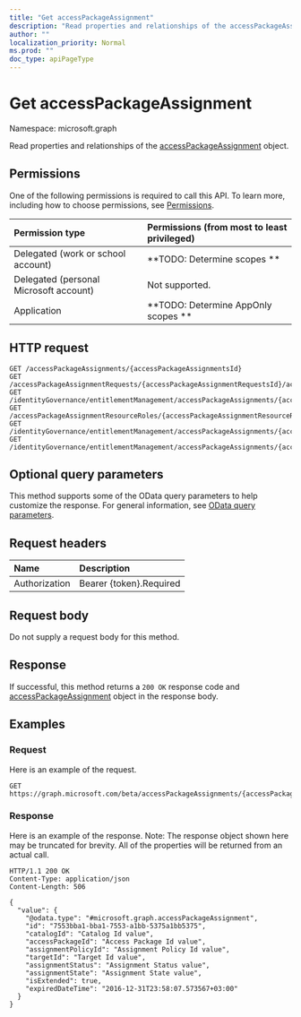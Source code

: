 ```yaml
---
title: "Get accessPackageAssignment"
description: "Read properties and relationships of the accessPackageAssignment object."
author: ""
localization_priority: Normal
ms.prod: ""
doc_type: apiPageType
---
```


# Get accessPackageAssignment

Namespace: microsoft.graph

Read properties and relationships of the [accessPackageAssignment](../resources/accesspackageassignment.md) object.

## Permissions
One of the following permissions is required to call this API. To learn more, including how to choose permissions, see [Permissions](/concepts/permissions-reference.md).

|Permission type|Permissions (from most to least privileged)|
|:---|:---|
|Delegated (work or school account)|**TODO: Determine scopes **|
|Delegated (personal Microsoft account)|Not supported.|
|Application|**TODO: Determine AppOnly scopes **|

## HTTP request
<!-- {
  "blockType": "ignored"
}
-->
``` http
GET /accessPackageAssignments/{accessPackageAssignmentsId}
GET /accessPackageAssignmentRequests/{accessPackageAssignmentRequestsId}/accessPackageAssignment
GET /identityGovernance/entitlementManagement/accessPackageAssignments/{accessPackageAssignmentId}
GET /accessPackageAssignmentResourceRoles/{accessPackageAssignmentResourceRolesId}/accessPackageAssignments/{accessPackageAssignmentId}
GET /identityGovernance/entitlementManagement/accessPackageAssignments/{accessPackageAssignmentId}/accessPackageAssignmentRequests/{accessPackageAssignmentRequestId}/accessPackageAssignment
GET /identityGovernance/entitlementManagement/accessPackageAssignments/{accessPackageAssignmentId}/accessPackageAssignmentResourceRoles/{accessPackageAssignmentResourceRoleId}/accessPackageAssignments/{accessPackageAssignmentId}
```

## Optional query parameters
This method supports some of the OData query parameters to help customize the response. For general information, see [OData query parameters](/graph/query-parameters).

## Request headers
|Name|Description|
|:---|:---|
|Authorization|Bearer {token}.Required|

## Request body
Do not supply a request body for this method.

## Response
If successful, this method returns a `200 OK` response code and [accessPackageAssignment](../resources/accesspackageassignment.md) object in the response body.

## Examples

### Request
Here is an example of the request.
<!-- {
  "blockType": "request",
  "name": "get_accesspackageassignment"
}
-->
``` http
GET https://graph.microsoft.com/beta/accessPackageAssignments/{accessPackageAssignmentsId}
```

### Response
Here is an example of the response. Note: The response object shown here may be truncated for brevity. All of the properties will be returned from an actual call.
<!-- {
  "blockType": "response",
  "truncated": true,
  "@odata.type": "microsoft.graph.accessPackageAssignment"
}
-->
``` http
HTTP/1.1 200 OK
Content-Type: application/json
Content-Length: 506

{
  "value": {
    "@odata.type": "#microsoft.graph.accessPackageAssignment",
    "id": "7553bba1-bba1-7553-a1bb-5375a1bb5375",
    "catalogId": "Catalog Id value",
    "accessPackageId": "Access Package Id value",
    "assignmentPolicyId": "Assignment Policy Id value",
    "targetId": "Target Id value",
    "assignmentStatus": "Assignment Status value",
    "assignmentState": "Assignment State value",
    "isExtended": true,
    "expiredDateTime": "2016-12-31T23:58:07.573567+03:00"
  }
}
```

